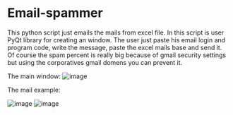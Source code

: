 # Email-spammer
This python script just emails the mails from excel file. In this script is user PyQt library for creating an window. The user just paste his email login and program code, write the message, paste the excel mails base and send it. Of course the spam percent is really big because of gmail security settings but using the corporatives gmail domens you can prevent it.



The main window:
![image](https://github.com/romchhh/email-spammer/assets/123520267/6628450f-a5e9-4dd3-9d67-63abf3d649ea)

The mail example:





![image](https://github.com/romchhh/email-spammer/assets/123520267/21f76ff8-d8d3-468b-ba94-6e0fd7c3a194)
![image](https://github.com/romchhh/email-spammer/assets/123520267/c1207661-fafd-4110-8977-66c3f9dfce9d)

